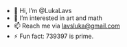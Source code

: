 - 👋 Hi, I’m @LukaLavs
- 👀 I’m interested in art and math
- 📫 Reach me via lavsluka@gmail.com
- ⚡ Fun fact: 739397 is prime.

<!---
LukaLavs/LukaLavs is a ✨ special ✨ repository because its `README.md` (this file) appears on your GitHub profile.
You can click the Preview link to take a look at your changes.
--->
